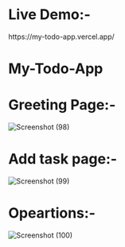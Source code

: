 <h1>Live Demo:-</h1>https://my-todo-app.vercel.app/

<h1>My-Todo-App</h1>

<h1>Greeting Page:-</h1>


![Screenshot (98)](https://github.com/user-attachments/assets/321eea23-a8cb-4b80-a575-97f1076ae1be)

<h1>Add task page:-</h1>



![Screenshot (99)](https://github.com/user-attachments/assets/4b48e341-15b6-4b96-9a51-9ab62dc2e305)


<h1>Opeartions:-</h1>

![Screenshot (100)](https://github.com/user-attachments/assets/10739c79-f5bd-4165-ade4-8a6d95dc43b9)
